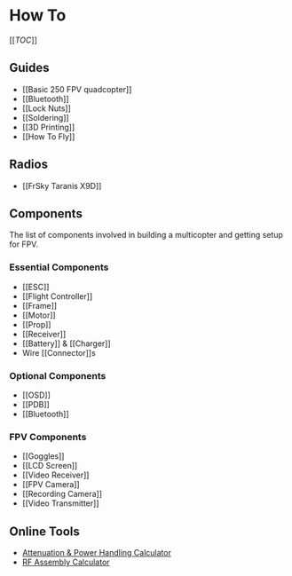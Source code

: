 # How To

[[_TOC_]]

## Guides

* [[Basic 250 FPV quadcopter]]
* [[Bluetooth]]
* [[Lock Nuts]]
* [[Soldering]]
* [[3D Printing]]
* [[How To Fly]]

## Radios

* [[FrSky Taranis X9D]]

## Components

The list of components involved in building a multicopter and getting setup for FPV.

### Essential Components

* [[ESC]]
* [[Flight Controller]]
* [[Frame]]
* [[Motor]]
* [[Prop]]
* [[Receiver]]
* [[Battery]] & [[Charger]]
* Wire [[Connector]]s

### Optional Components

* [[OSD]]
* [[PDB]]
* [[Bluetooth]]

### FPV Components

* [[Goggles]]
* [[LCD Screen]]
* [[Video Receiver]]
* [[FPV Camera]]
* [[Recording Camera]]
* [[Video Transmitter]]

## Online Tools

* [Attenuation & Power Handling Calculator](http://www.timesmicrowave.com/calculator/?productId=132#form)
* [RF Assembly Calculator](http://rfcablecalc.hubersuhner.com/)
